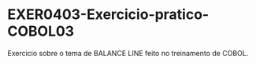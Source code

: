 # EXER0403-Exercicio-pratico-COBOL03
Exercicio sobre o tema de BALANCE LINE feito no treinamento de COBOL.
